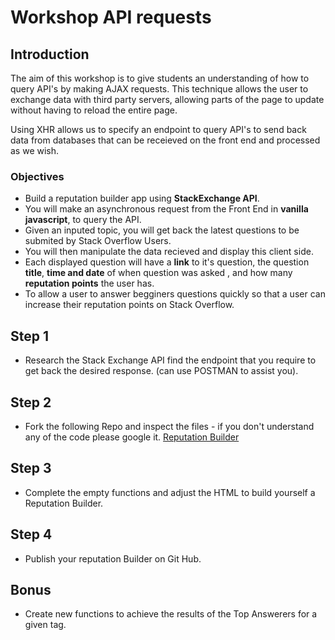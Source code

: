 # Workshop API requests 

## Introduction 

The aim of this workshop is to give students an understanding of how to query API's by making AJAX requests. This technique allows the user to exchange data with third party servers, allowing parts of the page to update without having to reload the entire page. 

Using XHR allows us to specify an endpoint to query API's to send back data from databases that can be receieved on the front end and processed as we wish. 

### Objectives

- Build a reputation builder app using **StackExchange API**. 
- You will make an asynchronous request from the Front End in **vanilla javascript**, to query the API.
- Given an inputed topic, you will get back the latest questions to be submited by Stack Overflow Users. 
- You will then manipulate the data recieved and display this client side. 
- Each displayed question will have a **link** to it's question, the question **title**, **time and date** of when question was asked , and how many **reputation points** the user has.
- To allow a user to answer begginers questions quickly so that a user can increase their reputation points on Stack Overflow. 


## Step 1 
- Research the Stack Exchange API find the endpoint that you require to get back the desired response. (can use POSTMAN to assist you). 

## Step 2 
- Fork the following Repo and inspect the files - if you don't understand any of the code please google it. [Reputation Builder](https://github.com/tormod17/Reputation-Builder)

## Step 3 
- Complete the empty functions and adjust the HTML to build yourself a Reputation Builder. 

## Step 4
- Publish your reputation Builder on Git Hub. 

## Bonus
- Create new functions to achieve the results of the Top Answerers for a given tag. 










